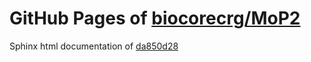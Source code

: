 GitHub Pages of [biocorecrg/MoP2](https://github.com/biocorecrg/MoP2.git)
===
Sphinx html documentation of [da850d28](https://github.com/biocorecrg/MoP2/tree/da850d280280459e4710e502e24f7f4fa430c123)
